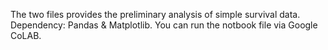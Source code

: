The two files provides the preliminary analysis of simple survival data.
Dependency: Pandas & Matplotlib.
You can run the notbook file via Google CoLAB.
